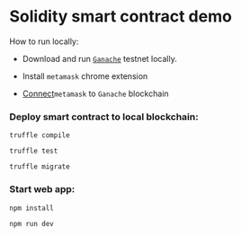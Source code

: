 # Solidity smart contract demo

How to run locally:

- Download and run [`Ganache`](https://trufflesuite.com/ganache/) testnet locally.

- Install `metamask` chrome extension

- [Connect](https://www.geeksforgeeks.org/how-to-set-up-ganche-with-metamask/)`metamask` to `Ganache` blockchain

### Deploy smart contract to local blockchain:

```
truffle compile

truffle test

truffle migrate

```

### Start web app:

```
npm install

npm run dev
```

